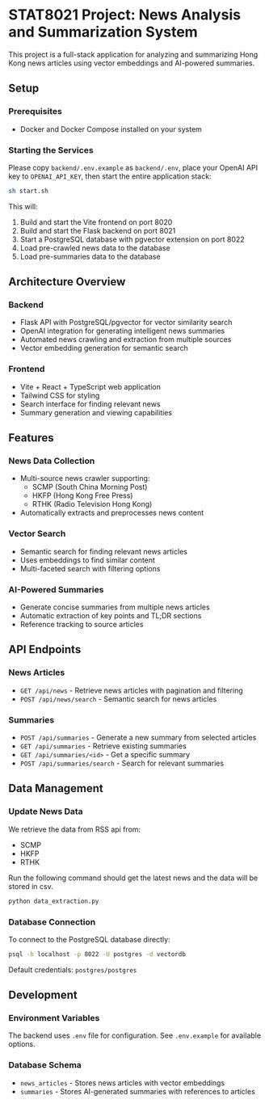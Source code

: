 # STAT8021 Project: News Analysis and Summarization System

This project is a full-stack application for analyzing and summarizing Hong Kong news articles using vector embeddings and AI-powered summaries.

## Setup

### Prerequisites
- Docker and Docker Compose installed on your system

### Starting the Services
Please copy `backend/.env.example` as `backend/.env`, place your OpenAI API key to `OPENAI_API_KEY`, then start the entire application stack:

```bash
sh start.sh
```

This will:
1. Build and start the Vite frontend on port 8020
2. Build and start the Flask backend on port 8021
3. Start a PostgreSQL database with pgvector extension on port 8022
4. Load pre-crawled news data to the database
5. Load pre-summaries data to the database

## Architecture Overview

### Backend
- Flask API with PostgreSQL/pgvector for vector similarity search
- OpenAI integration for generating intelligent news summaries
- Automated news crawling and extraction from multiple sources
- Vector embedding generation for semantic search

### Frontend
- Vite + React + TypeScript web application
- Tailwind CSS for styling
- Search interface for finding relevant news
- Summary generation and viewing capabilities

## Features

### News Data Collection
- Multi-source news crawler supporting:
  - SCMP (South China Morning Post)
  - HKFP (Hong Kong Free Press)
  - RTHK (Radio Television Hong Kong)
- Automatically extracts and preprocesses news content

### Vector Search
- Semantic search for finding relevant news articles
- Uses embeddings to find similar content
- Multi-faceted search with filtering options

### AI-Powered Summaries
- Generate concise summaries from multiple news articles
- Automatic extraction of key points and TL;DR sections
- Reference tracking to source articles

## API Endpoints

### News Articles
- `GET /api/news` - Retrieve news articles with pagination and filtering
- `POST /api/news/search` - Semantic search for news articles

### Summaries
- `POST /api/summaries` - Generate a new summary from selected articles
- `GET /api/summaries` - Retrieve existing summaries
- `GET /api/summaries/<id>` - Get a specific summary
- `POST /api/summaries/search` - Search for relevant summaries

## Data Management

### Update News Data
We retrieve the data from RSS api from:
- SCMP
- HKFP
- RTHK

Run the following command should get the latest news and the data will be stored in csv.

```bash
python data_extraction.py
```

### Database Connection

To connect to the PostgreSQL database directly:

```bash
psql -h localhost -p 8022 -U postgres -d vectordb
```

Default credentials: `postgres/postgres`

## Development

### Environment Variables
The backend uses `.env` file for configuration. See `.env.example` for available options.

### Database Schema
- `news_articles` - Stores news articles with vector embeddings
- `summaries` - Stores AI-generated summaries with references to articles